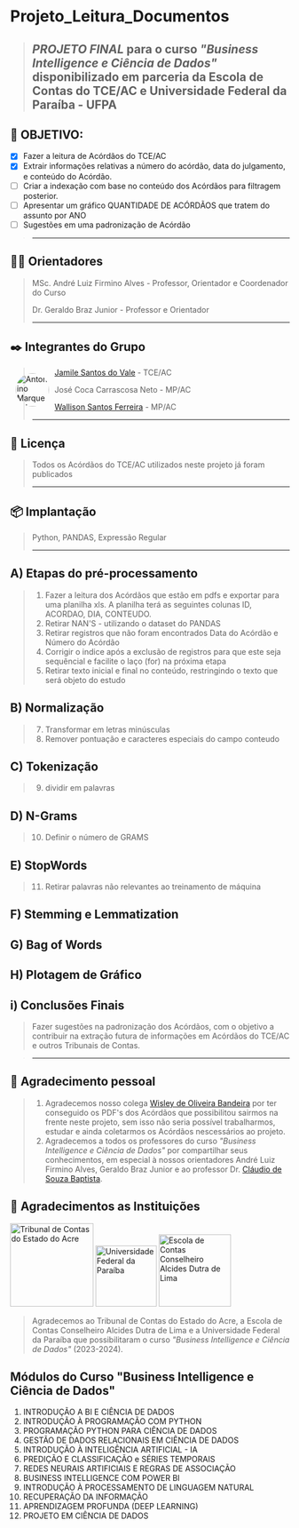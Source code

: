 # Projeto_Leitura_Documentos #
>*PROJETO FINAL* para o curso *"Business Intelligence e Ciência de Dados"* disponibilizado em parceria da Escola de Contas do TCE/AC e Universidade Federal da Paraíba - UFPA
>-----------

## 🚀 OBJETIVO:
- [x] Fazer a leitura de Acórdãos do TCE/AC 
- [x] Extrair informações relativas a número do acórdão, data do julgamento, e conteúdo do Acórdão.
- [ ] Criar a indexação com base no conteúdo dos Acórdãos para filtragem posterior.
- [ ] Apresentar um gráfico QUANTIDADE DE ACÓRDÃOS que tratem do assunto por ANO
- [ ] Sugestões em uma padronização de Acórdão 
>-----------

## 👨‍🏫 Orientadores
>
> MSc. André Luiz Firmino Alves - Professor, Orientador e Coordenador do Curso
>
> Dr. Geraldo Braz Junior - Professor e Orientador
>
>-----------

## ✒️ Integrantes do Grupo
>
<summary><img src="https://media.licdn.com/dms/image/D4D03AQFATe27TGw0YQ/profile-displayphoto-shrink_200_200/0/1674939191697?e=1713398400&v=beta&t=iYYUI4IaYU7CGgni4no6TEPqqe8t6ccLwcvwceVbLlY" alt="Antonino Marques Jares" style="width:60 px;height:60px;float:left;padding:0px;border-radius:50%;margin:10px;"></summary>

>
> [Jamile Santos do Vale](https://www.linkedin.com/in/jamille-santos-3a9b76183/?originalSubdomain=br)  - TCE/AC
>
> José Coca Carrascosa Neto - MP/AC
>
> [Wallison Santos Ferreira](https://www.linkedin.com/in/wallisonferreira09/) - MP/AC
>
>-----------
## 📄 Licença
> Todos os Acórdãos do TCE/AC utilizados neste projeto já foram publicados
> 
>-----------

## 📦 Implantação
> Python, PANDAS, Expressão Regular
>
>-----------

## A) Etapas do pré-processamento
>
>1) Fazer a leitura dos Acórdãos que estão em pdfs e exportar para uma planilha xls.
>   A planilha terá as seguintes colunas ID, ACORDAO, DIA, CONTEUDO.
>2) Retirar NAN'S - utilizando o dataset do PANDAS
>3) Retirar registros que não foram encontrados Data do Acórdão e Número do Acórdão
>4) Corrigir o indice após a exclusão de registros para que este seja sequêncial e facilite o laço (for) na próxima etapa
>5) Retirar texto inicial e final no conteúdo, restringindo o texto que será objeto do estudo
   
## B) Normalização
>7) Transformar em letras minúsculas
>8) Remover pontuação e caracteres especiais do campo conteudo

## C) Tokenização
>9) dividir em palavras 

## D) N-Grams
>10) Definir o número de GRAMS

## E) StopWords
>11) Retirar palavras não relevantes ao treinamento de máquina

## F) Stemming e Lemmatization
>
## G) Bag of Words
>
## H) Plotagem de Gráfico
>
## i) Conclusões Finais
> Fazer sugestões na padronização dos Acórdãos, com o objetivo a contribuir na extração futura de informações em Acórdãos do TCE/AC e outros Tribunais de Contas.

>-----------
## 🎁 Agradecimento pessoal
> 1) Agradecemos nosso colega [Wisley de Oliveira Bandeira](https://www.linkedin.com/in/wisleybandeira/) por ter conseguido os PDF's dos Acórdãos que possibilitou sairmos na frente neste projeto, sem isso não seria possível trabalharmos, estudar e ainda coletarmos os Acórdãos nescessários ao projeto.
> 2) Agradecemos a todos os professores do curso *"Business Intelligence e Ciência de Dados"* por compartilhar seus conhecimentos, em especial à nossos orientadores André Luiz Firmino Alves, Geraldo Braz Junior e ao professor Dr. [Cláudio de Souza Baptista](https://www.linkedin.com/in/claudio-de-souza-baptista-07257721a/).
> 
## 🎁 Agradecimentos as Instituições
[<img src= "https://tceac.tc.br/site/wp-content/uploads/2023/05/LOGO-VERSAO-PREFERENCIAL.png" width="150" alt="Tribunal de Contas do Estado do Acre"/>](https://tceac.tc.br/site/)
[<img src= "https://www.ufpb.br/ufpb/image-base/brasaooficial.png/@@images/1abe9a91-1d77-4443-898e-f14c006fbc43.png" width="110" alt="Universidade Federal da Paraíba"/>](https://www.ufpb.br/)
[<img src= "https://moodle.tceac.tc.br/pluginfile.php/1/theme_adaptable/favicon/1706543109/WhatsApp%20Image%202020-01-30%20at%2009.49.09.jpeg" width="130" alt="Escola de Contas Conselheiro Alcides Dutra de Lima"/>](https://moodle.tceac.tc.br/)
> Agradecemos ao Tribunal de Contas do Estado do Acre, a Escola de Contas Conselheiro Alcides Dutra de Lima e a Universidade Federal da Paraíba que possibilitaram o curso *"Business Intelligence e Ciência de Dados"* (2023-2024).
>
## Módulos do Curso "Business Intelligence e Ciência de Dados"
1. INTRODUÇÃO A BI E CIÊNCIA DE DADOS 
2. INTRODUÇÃO À PROGRAMAÇÃO COM PYTHON 
3. PROGRAMAÇÃO PYTHON PARA CIÊNCIA DE DADOS 
4. GESTÃO DE DADOS RELACIONAIS EM CIÊNCIA DE DADOS 
5. INTRODUÇÃO À INTELIGÊNCIA ARTIFICIAL - IA 
6. PREDIÇÃO E CLASSIFICAÇÃO e SÉRIES TEMPORAIS 
7. REDES NEURAIS ARTIFICIAIS E REGRAS DE ASSOCIAÇÃO 
8. BUSINESS INTELLIGENCE COM POWER BI 
9. INTRODUÇÃO À PROCESSAMENTO DE LINGUAGEM NATURAL 
10. RECUPERAÇÃO DA INFORMAÇÃO
11. APRENDIZAGEM PROFUNDA (DEEP LEARNING) 
12. PROJETO EM CIÊNCIA DE DADOS



